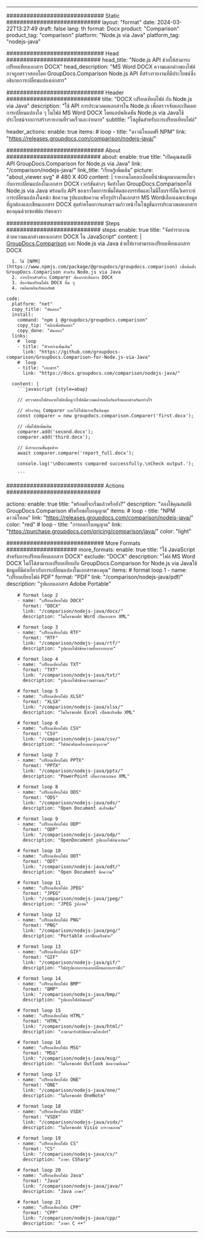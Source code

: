 
---
############################# Static ############################
layout: "format"
date:  2024-03-22T13:27:49
draft: false
lang: th
format: Docx
product: "Comparison"
product_tag: "comparison"
platform: "Node.js via Java"
platform_tag: "nodejs-java"

############################# Head ############################
head_title: "Node.js API ช่วยให้สามารถเปรียบเทียบเอกสาร DOCX"
head_description: "MS Word DOCX ความแตกต่างของไฟล์ อาจถูกตรวจสอบโดย GroupDocs.Comparison Node.js API ที่สร้างรายงานที่มีประโยชน์ซึ่งอธิบายการเปลี่ยนแปลงเอกสาร"

############################# Header ############################
title: "DOCX เปรียบเทียบไฟล์ กับ Node.js via Java" 
description: "ใช้ API การประมวลผลเอกสารใน Node.js เพื่อตรวจจับและเปิดเผยการเปลี่ยนแปลงใด ๆ ในไฟล์ MS Word DOCX โดยแอปพลิเคชัน Node.js via Javaใช้ประโยชน์จากการสร้างรายงานที่รวดเร็วและง่ายดาย"
subtitle: "โซลูชันสำหรับการเปรียบเทียบไฟล์" 

header_actions:
  enable: true
  items:
    #  loop
    - title: "ดาวน์โหลดฟรี NPM"
      link: "https://releases.groupdocs.com/comparison/nodejs-java/"
      
############################# About ############################
about:
    enable: true
    title: "เปิดคุณสมบัติ API GroupDocs.Comparison for Node.js via Java"
    link: "/comparison/nodejs-java/"
    link_title: "เรียนรู้เพิ่มเติม"
    picture: "about_viewer.svg" # 480 X 400
    content: |
       รายงานโดยละเอียดที่นำข้อมูลมากมายเกี่ยวกับการเปลี่ยนแปลงในเอกสาร DOCX เวอร์ชันต่างๆ จัดทำโดย GroupDocs.Comparisonใช้ Node.js via Java พร้อมกับ API ของเราโดยการเพิ่มโค้ดสองบรรทัดและไม่มีไลบรารีอื่นวิเคราะห์การเปลี่ยนแปลงในหน้า ข้อความ รูปแบบข้อความ หรือรูปร่างในเอกสาร MS Wordเลือกเฉพาะข้อมูลที่ถูกต้องและเขียนเอกสาร DOCX สุดท้ายโดยการผสานรวมก้าวหน้าในโซลูชันการประมวลผลเอกสารของคุณด้วยซอฟต์แวร์ของเรา

############################# Steps ############################
steps:
    enable: true
    title: "จัดทำรายงานด้วยความแตกต่างของเอกสาร DOCX ใน JavaScript"
    content: |
      [GroupDocs.Comparison](https://products.groupdocs.com/comparison/nodejs-java/) และ Node.js via Java ช่วยให้เราสามารถเปรียบเทียบเอกสาร DOCX
      
      1. ใช้ [NPM](https://www.npmjs.com/package/@groupdocs/groupdocs.comparison) เพื่อติดตั้ง GroupDocs.Comparison สำหรับ Node.js via Java
      2. การเรียกตัวสร้าง Comparer ต้องการเส้นทาง DOCX
      3. ต้องจัดเตรียมไฟล์ DOCX อื่น ๆ
      4. เพลิดเพลินกับผลลัพธ์
   
    code:
      platform: "net"
      copy_title: "คัดลอก"
      install:
        command: "npm i @groupdocs/groupdocs.comparison"
        copy_tip: "คลิกเพื่อคัดลอก"
        copy_done: "คัดลอก"
      links:
        #  loop
        - title: "ตัวอย่างเพิ่มเติม"
          link: "https://github.com/groupdocs-comparison/GroupDocs.Comparison-for-Node.js-via-Java"
        #  loop
        - title: "เอกสาร"
          link: "https://docs.groupdocs.com/comparison/nodejs-java/"
          
      content: |
        ```javascript {style=abap}

        // ตรวจสอบไฟล์หลายไฟล์เพื่อดูว่าไฟล์มีความคล้ายคลึงกันหรือแตกต่างกันอย่างไร

        // สร้างวัตถุ Comparer และให้ไฟล์แรกเป็นอินพุต
        const comparer = new groupdocs.comparison.Comparer('first.docx');

        // เพิ่มไฟล์เพิ่มเติม
        comparer.add('second.docx');
        comparer.add('third.docx');

        // ดึงรายงานขั้นสุดท้าย
        await comparer.compare('report_full.docx');

        console.log('\nDocuments compared successfully.\nCheck output.');
        
        ```            

############################# Actions ############################

actions:
  enable: true
  title: "พร้อมที่จะเริ่มแล้วหรือยัง?"
  description: "ลองใช้คุณสมบัติ GroupDocs.Comparison ฟรีหรือขอใบอนุญาต"
  items:
    #  loop
    - title: "NPM ดาวน์โหลด"
      link: "https://releases.groupdocs.com/comparison/nodejs-java/"
      color: "red"
        #  loop
    - title: "การออกใบอนุญาต"
      link: "https://purchase.groupdocs.com/pricing/comparison/java/"
      color: "light"


############################# More Formats #####################
more_formats:
    enable: true
    title: "ใช้ JavaScript สำหรับการเปรียบเทียบเอกสาร DOCX"
    exclude: "DOCX"
    description: "ไฟล์ MS Word DOCX ใดก็ได้สามารถเปรียบเทียบกับ GroupDocs.Comparison for Node.js via Javaใช้ข้อมูลที่มีค่าเกี่ยวกับการเปลี่ยนแปลงในเอกสารของคุณ"
    items: 
        # format loop 1
        - name: "เปรียบเทียบไฟล์ PDF"
          format: "PDF"
          link: "/comparison/nodejs-java/pdf/"
          description: "รูปแบบเอกสาร Adobe Portable"

        # format loop 2
        - name: "เปรียบเทียบไฟล์ DOCX"
          format: "DOCX"
          link: "/comparison/nodejs-java/docx/"
          description: "ไมโครซอฟท์ Word เปิดเอกสาร XML"

        # format loop 3
        - name: "เปรียบเทียบไฟล์ RTF"
          format: "RTF"
          link: "/comparison/nodejs-java/rtf/"
          description: "รูปแบบไฟล์ข้อความที่หลากหลาย"

        # format loop 4
        - name: "เปรียบเทียบไฟล์ TXT"
          format: "TXT"
          link: "/comparison/nodejs-java/txt/"
          description: "รูปแบบไฟล์ข้อความธรรมดา"

        # format loop 5
        - name: "เปรียบเทียบไฟล์ XLSX"
          format: "XLSX"
          link: "/comparison/nodejs-java/xlsx/"
          description: "ไมโครซอฟท์ Excel เปิดสเปรดชีต XML"

        # format loop 6
        - name: "เปรียบเทียบไฟล์ CSV"
          format: "CSV"
          link: "/comparison/nodejs-java/csv/"
          description: "ไฟล์ค่าคั่นเครื่องหมายจุลภาค"

        # format loop 7
        - name: "เปรียบเทียบไฟล์ PPTX"
          format: "PPTX"
          link: "/comparison/nodejs-java/pptx/"
          description: "PowerPoint เปิดการนำเสนอ XML"

        # format loop 8
        - name: "เปรียบเทียบไฟล์ ODS"
          format: "ODS"
          link: "/comparison/nodejs-java/ods/"
          description: "Open Document สเปรดชีต"

        # format loop 9
        - name: "เปรียบเทียบไฟล์ ODP"
          format: "ODP"
          link: "/comparison/nodejs-java/odp/"
          description: "OpenDocument รูปแบบไฟล์นำเสนอ"

        # format loop 10
        - name: "เปรียบเทียบไฟล์ ODT"
          format: "ODT"
          link: "/comparison/nodejs-java/odt/"
          description: "Open Document ข้อความ"

        # format loop 11
        - name: "เปรียบเทียบไฟล์ JPEG"
          format: "JPEG"
          link: "/comparison/nodejs-java/jpeg/"
          description: "JPEG รูปภาพ"

        # format loop 12
        - name: "เปรียบเทียบไฟล์ PNG"
          format: "PNG"
          link: "/comparison/nodejs-java/png/"
          description: "Portable กราฟิกเครือข่าย"

        # format loop 13
        - name: "เปรียบเทียบไฟล์ GIF"
          format: "GIF"
          link: "/comparison/nodejs-java/gif/"
          description: "ไฟล์รูปแบบการแลกเปลี่ยนแบบกราฟิก"

        # format loop 14
        - name: "เปรียบเทียบไฟล์ BMP"
          format: "BMP"
          link: "/comparison/nodejs-java/bmp/"
          description: "รูปแบบไฟล์บิตแมป"

        # format loop 15
        - name: "เปรียบเทียบไฟล์ HTML"
          format: "HTML"
          link: "/comparison/nodejs-java/html/"
          description: "ภาษามาร์กอัปข้อความไฮเปอร์"

        # format loop 16
        - name: "เปรียบเทียบไฟล์ MSG"
          format: "MSG"
          link: "/comparison/nodejs-java/msg/"
          description: "ไมโครซอฟท์ Outlook ข้อความอีเมล"

        # format loop 17
        - name: "เปรียบเทียบไฟล์ ONE"
          format: "ONE"
          link: "/comparison/nodejs-java/one/"
          description: "ไมโครซอฟท์ OneNote"

        # format loop 18
        - name: "เปรียบเทียบไฟล์ VSDX"
          format: "VSDX"
          link: "/comparison/nodejs-java/vsdx/"
          description: "ไมโครซอฟท์ Visio การวาดภาพ"

        # format loop 19
        - name: "เปรียบเทียบไฟล์ CS"
          format: "CS"
          link: "/comparison/nodejs-java/cs/"
          description: "ภาษา CSharp"

        # format loop 20
        - name: "เปรียบเทียบไฟล์ Java"
          format: "Java"
          link: "/comparison/nodejs-java/java/"
          description: "Java ภาษา"
          
        # format loop 21
        - name: "เปรียบเทียบไฟล์ CPP"
          format: "CPP"
          link: "/comparison/nodejs-java/cpp/"
          description: "ภาษา C ++"
---